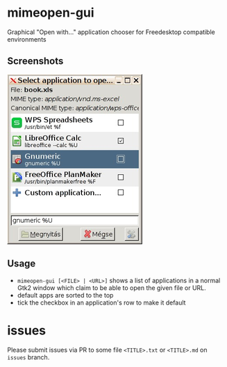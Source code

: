 # mimeopen-gui
Graphical "Open with..." application chooser for Freedesktop compatible environments

## Screenshots

![screenshot 1](img/screenshot-1.jpg)

## Usage

- `mimeopen-gui [<FILE> | <URL>]` shows a list of applications in a normal Gtk2 window which claim to be able to open the given file or URL.
- default apps are sorted to the top
- tick the checkbox in an application's row to make it default


# issues
Please submit issues via PR to some file `<TITLE>.txt` or `<TITLE>.md` on `issues` branch.
